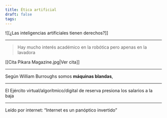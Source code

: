 ```yaml
---
title: Ética artificial
draft: false
tags:
---
```

![[¿Las inteligencias artificiales tienen derechos?]]

---
> Hay mucho interés académico en la robótica pero apenas en la lavadora

[[Cita Pikara Magazine.jpg|Ver cita]]

---
Según William Burroughs somos **máquinas blandas**, 

---
El Ejército virtual/algorítmico/digital de reserva presiona los salarios a la baja

---
Leído por internet: “Internet es un panóptico invertido”